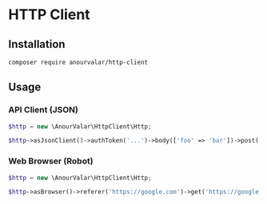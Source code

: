 # HTTP Client

## Installation

```bash
composer require anourvalar/http-client
```


## Usage

### API Client (JSON)
```php
$http = new \AnourValar\HttpClient\Http;

$http->asJsonClient()->authToken('...')->body(['foo' => 'bar'])->post('https://google')->dump();
```


### Web Browser (Robot)
```php
$http = new \AnourValar\HttpClient\Http;

$http->asBrowser()->referer('https://google.com')->get('https://google.com/?start=10')->dump();
```
